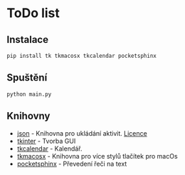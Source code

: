 # ToDo list

## Instalace
    pip install tk tkmacosx tkcalendar pocketsphinx

## Spuštění
    python main.py

## Knihovny
- [json](https://docs.python.org/3/library/json.html) - Knihovna pro ukládání aktivit. [Licence](https://www.json.org/license.html)
- [tkinter](https://docs.python.org/3/library/tkinter.html) - Tvorba GUI
- [tkcalendar](https://pypi.org/project/tkcalendar/) - Kalendář.
- [tkmacosx](https://pypi.org/project/tkmacosx/) - Knihovna pro více stylů tlačítek pro macOs
- [pocketsphinx](https://pypi.org/project/pocketsphinx/) - Převedení řeči na text